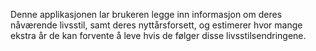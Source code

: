Denne applikasjonen lar brukeren legge inn informasjon om deres nåværende livsstil, samt deres nyttårsforsett, og estimerer hvor mange ekstra år de kan forvente å leve hvis de følger disse livsstilsendringene.
